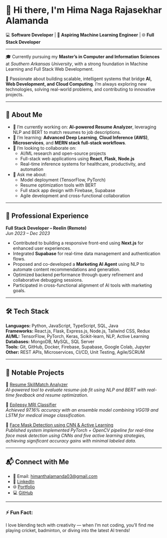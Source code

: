 # 👋 Hi there, I'm Hima Naga Rajasekhar Alamanda

💻 **Software Developer** | 🧠 **Aspiring Machine Learning Engineer** | 🌐 **Full Stack Developer**

---

🎓 Currently pursuing my **Master’s in Computer and Information Sciences** at *Southern Arkansas University*, with a strong foundation in Machine Learning and Full Stack Web Development.

🧠 Passionate about building scalable, intelligent systems that bridge **AI, Web Development, and Cloud Computing**. I’m always exploring new technologies, solving real-world problems, and contributing to innovative projects.

---

## 🚀 About Me

- 🔭 I’m currently working on: **AI-powered Resume Analyzer**, leveraging NLP and BERT to match resumes to job descriptions.
- 🌱 I’m learning: **Advanced Deep Learning**, **Cloud Inference (AWS)**, **Microservices**, and **MERN stack full-stack workflows**.
- 👯 I’m looking to collaborate on:
  - AI/ML research and open-source projects
  - Full-stack web applications using **React**, **Flask**, **Node.js**
  - Real-time inference systems for healthcare, productivity, and automation
- 💬 Ask me about:
  - Model deployment (TensorFlow, PyTorch)
  - Resume optimization tools with BERT
  - Full stack app design with Firebase, Supabase
  - Agile development and cross-functional collaboration

---

## 💼 Professional Experience

**Full Stack Developer – Reelin (Remote)**  
*Jun 2023 – Dec 2023*  
- Contributed to building a responsive front-end using **Next.js** for enhanced user experiences.  
- Integrated **Supabase** for real-time data management and authentication flows.  
- Proposed and co-developed a **Marketing AI Agent** using NLP to automate content recommendations and generation.  
- Optimized backend performance through query refinement and collaborative debugging sessions.  
- Participated in cross-functional alignment of AI tools with marketing goals.

---

## 🛠️ Tech Stack

**Languages:** Python, JavaScript, TypeScript, SQL, Java  
**Frameworks:** React.js, Flask, Express.js, Node.js, Tailwind CSS, Redux  
**AI/ML:** TensorFlow, PyTorch, Keras, Scikit-learn, NLP, Active Learning  
**Databases:** MongoDB, MySQL, SQL Server  
**Tools:** Git, GitHub, Docker, Firebase, Supabase, Google Colab, Jupyter  
**Other:** REST APIs, Microservices, CI/CD, Unit Testing, Agile/SCRUM

---

## 📂 Notable Projects

🔹 [Resume SkillMatch Analyzer](https://github.com/RajasekharAHN/Resume-SkillMatch-Analyzer)  
*AI-powered tool to evaluate resume-job fit using NLP and BERT with real-time feedback and resume optimization.*

🔹 [Epilepsy MRI Classifier](https://ieeexplore.ieee.org/document/10725979)  
*Achieved 97.16% accuracy with an ensemble model combining VGG19 and LSTM for medical image classification.*

🔹 [Face Mask Detection using CNN & Active Learning](https://ieeexplore.ieee.org/document/10205914)  
*Published system implemented PyTorch + OpenCV pipeline for real-time face mask detection using CNNs and five active learning strategies, achieving significant accuracy gains with minimal labeled data.*


---

## 📬 Connect with Me

- 📧 Email: [himanthalamanda03@gmail.com](mailto:himanthalamanda03@gmail.com)  
- 🔗 [LinkedIn](https://linkedin.com/in/hima-naga-rajasekhar-alamanda)  
- 🌐 [Portfolio](https://www.reelin.me/portfolio/himanth)  
- 💻 [GitHub](https://github.com/RajasekharAHN)

---

### ⚡ Fun Fact:
I love blending tech with creativity — when I’m not coding, you’ll find me playing cricket, badminton, or diving into the latest AI trends!
